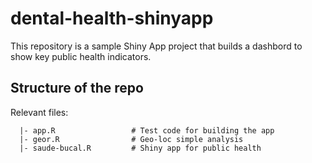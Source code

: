 # dental-health-shinyapp

This repository is a sample Shiny App project that builds a dashbord to show key public health indicators.

## Structure of the repo

Relevant files:

```
  |- app.R                 # Test code for building the app 
  |- geor.R                # Geo-loc simple analysis
  |- saude-bucal.R         # Shiny app for public health 
```
